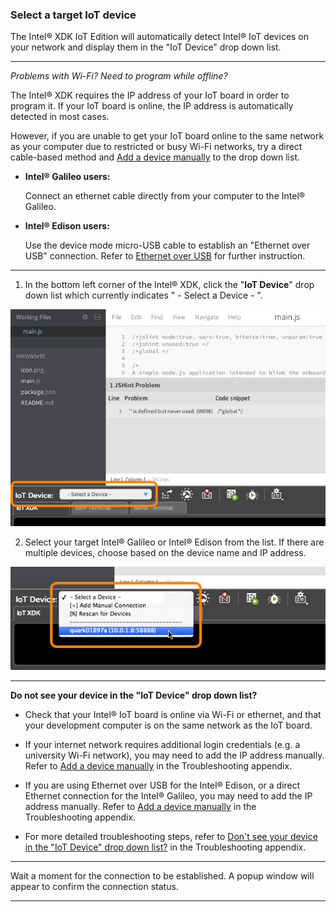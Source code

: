 ### Select a target IoT device

The Intel® XDK IoT Edition will automatically detect Intel® IoT devices on your network and display them in the "IoT Device" drop down list.

---

*Problems with Wi-Fi? Need to program while offline?*

The Intel® XDK requires the IP address of your IoT board in order to program it. If your IoT board is online, the IP address is automatically detected in most cases. 

However, if you are unable to get your IoT board online to the same network as your computer due to restricted or busy Wi-Fi networks, try a direct cable-based method and [Add a device manually](troubleshooting.md#add-a-device-manually) to the drop down list.

* **Intel® Galileo users:**

  Connect an ethernet cable directly from your computer to the Intel® Galileo.

* **Intel® Edison users:**

  Use the device mode micro-USB cable to establish an "Ethernet over USB" connection. Refer to [Ethernet over USB](/connectivity/ethernet_over_usb/) for further instruction.

---

1. In the bottom left corner of the Intel® XDK, click the "**IoT Device**" drop down list which currently indicates " - Select a Device - ".

  !["IoT Device" drop down list highlighted](images/xdk-iot_device_dropdown_highlighted.png)

2. Select your target Intel® Galileo or Intel® Edison from the list. If there are multiple devices, choose based on the device name and IP address. 

  ![A target device being selected in "IoT Device" drop down list](images/xdk-iot_device_dropdown_options_and_devices.png)

  ---

  **Do not see your device in the "IoT Device" drop down list?**

  * Check that your Intel® IoT board is online via Wi-Fi or ethernet, and that your development computer is on the same network as the IoT board.

  * If your internet network requires additional login credentials (e.g. a university Wi-Fi network), you may need to add the IP address manually. Refer to [Add a device manually](troubleshooting.md#add-a-device-manually) in the Troubleshooting appendix.

  * If you are using Ethernet over USB for the Intel® Edison, or a direct Ethernet connection for the Intel® Galileo, you may need to add the IP address manually. Refer to [Add a device manually](troubleshooting.md#add-a-device-manually) in the Troubleshooting appendix.

  * For more detailed troubleshooting steps, refer to [Don't see your device in the "IoT Device" drop down list?](troubleshooting.md#dont-see-your-device-in-the-iot-device-drop-down-list) in the Troubleshooting appendix.

  ---

  Wait a moment for the connection to be established. A popup window will appear to confirm the connection status. 

  ---
  